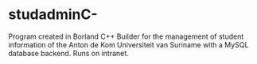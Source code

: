 # studadminC-
Program created in Borland C++ Builder for the management of student information of the Anton de Kom Universiteit van Suriname with a MySQL database backend. Runs on intranet.
